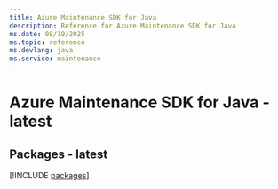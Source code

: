 ```yaml
---
title: Azure Maintenance SDK for Java
description: Reference for Azure Maintenance SDK for Java
ms.date: 08/19/2025
ms.topic: reference
ms.devlang: java
ms.service: maintenance
---
```

# Azure Maintenance SDK for Java - latest
## Packages - latest
[!INCLUDE [packages](maintenance-index.md)]